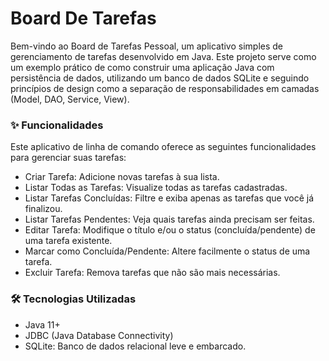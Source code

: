 # Board De Tarefas

Bem-vindo ao Board de Tarefas Pessoal, um aplicativo simples de gerenciamento de tarefas desenvolvido em Java. Este projeto serve como um exemplo prático de como construir uma aplicação Java com persistência de dados, utilizando um banco de dados SQLite e seguindo princípios de design como a separação de responsabilidades em camadas (Model, DAO, Service, View).

### ✨ Funcionalidades
Este aplicativo de linha de comando oferece as seguintes funcionalidades para gerenciar suas tarefas:

- Criar Tarefa: Adicione novas tarefas à sua lista.
- Listar Todas as Tarefas: Visualize todas as tarefas cadastradas.
- Listar Tarefas Concluídas: Filtre e exiba apenas as tarefas que você já finalizou.
- Listar Tarefas Pendentes: Veja quais tarefas ainda precisam ser feitas.
- Editar Tarefa: Modifique o título e/ou o status (concluída/pendente) de uma tarefa existente.
- Marcar como Concluída/Pendente: Altere facilmente o status de uma tarefa.
- Excluir Tarefa: Remova tarefas que não são mais necessárias.

### 🛠️ Tecnologias Utilizadas
- Java 11+
- JDBC (Java Database Connectivity)
- SQLite: Banco de dados relacional leve e embarcado.